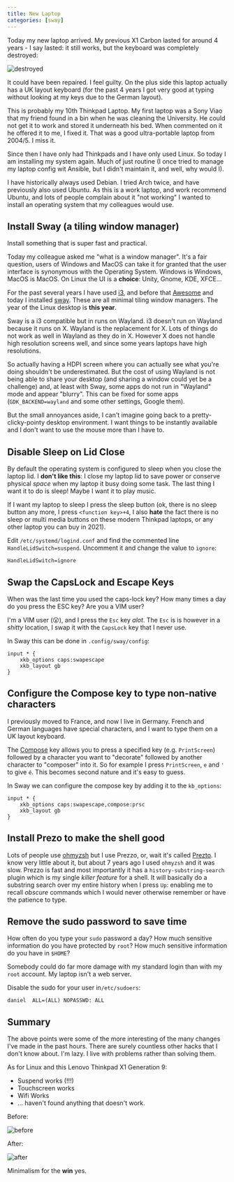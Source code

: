 ```yaml
---
title: New Laptop
categories: [sway]
---
```

Today my new laptop arrived. My previous X1 Carbon lasted for around 4 years -
I say lasted: it still works, but the keyboard was completely destroyed:

![destroyed](/images/2021-11-11/compare.png)

It could have been repaired. I feel guilty. On the plus side this laptop
actually has a UK layout keyboard (for the past 4 years I got very good at
typing without looking at my keys due to the German layout).

This is probably my 10th Thinkpad Laptop. My first laptop was a Sony Viao that
my friend found in a bin when he was cleaning the University. He could not get it
to work and stored it underneath his bed. When commented on it he offered it to me, I
fixed it. That was a good ultra-portable laptop from 2004/5. I miss it.

Since then I have only had Thinkpads and I have only used Linux. So today I am
installing my system again. Much of just routine (I once tried to manage my
laptop config wit Ansible, but I didn't maintain it, and well, why would I).

I have historically always used Debian. I tried Arch twice, and have
previously also used Ubuntu. As this is a work laptop, and work recommend
Ubuntu, and lots of people complain about it "not working" I wanted to install
an operating system that my colleagues would use.

## Install Sway (a tiling window manager)

Install something that is super fast and practical.

Today my colleague asked me "what is a window manager". It's a fair
question, users of Windows and MacOS can take it for granted that the user
interface is synonymous with the Operating System. Windows is Windows, MacOS
is MacOS. On Linux the UI is a **choice**: Unity, Gnome, KDE, XFCE...

For the past several years I have used [i3](http://i3wm.org), and before that
[Awesome](http://awesomewm.org) and today I installed
[sway](http://swaywm.org). These are all minimal tiling window managers. The
year of the Linux desktop is **this year**.

Sway is a i3 compatible but in runs on Wayland. i3 doesn't run on Wayland
because it runs on X. Wayland is the replacement for X. Lots of things do not
work as well in Wayland as they do in X. However X does not handle high
resolution screens well, and since some years laptops have high resolutions.

So actually having a HDPI screen where you can actually see what you're doing
shouldn't be underestimated. But the cost of using Wayland is not being able to
share your desktop (and sharing a window could yet be a challenge) and, at
least with Sway, some apps do not run in "Wayland" mode and appear "blurry".
This can be fixed for some apps (`GDK_BACKEND=wayland` and some other
settings, Google them).

But the small annoyances aside, I can't imagine going back to a
pretty-clicky-pointy desktop environment. I want things to be instantly
available and I don't want to use the mouse more than I have to.

## Disable Sleep on Lid Close

By default the operating system is configured to sleep when you close the
laptop lid. I **don't like this**: I close my laptop lid to save power or conserve
physical _space_ when my laptop it busy doing some task. The last thing I want
it to do is sleep! Maybe I want it to play music.

If I want my laptop to sleep I press the sleep button (ok, there is no sleep
button any more, I press `<function key>+4`, I also **hate** the fact there is
no sleep or multi media buttons on these modern Thinkpad laptops, or any other
laptop you can buy in 2021).

Edit `/etc/systemd/logind.conf` and find the commented line
`HandleLidSwitch=suspend`. Uncomment it and change the value to `ignore`:

```
HandleLidSwitch=ignore
```

## Swap the CapsLock and Escape Keys

When was the last time you used the caps-lock key? How many times a day do you
press the ESC key? Are you a VIM user?

I'm a VIM user (😮), and I press the `Esc` key _alot_. The `Esc` is is however in a
_shitty_ location, I swap it with the `CapsLock` key that I never use.

In Sway this can be done in `.config/sway/config`:

```
input * {
    xkb_options caps:swapescape
    xkb_layout gb
}
```

## Configure the Compose key to type non-native characters

I previously moved to France, and now I live in Germany. French and German
languages have special characters, and I want to type them on a UK layout
keyboard.

The [Compose](https://en.wikipedia.org/wiki/Compose_key) key allows you to
press a specified key (e.g. `PrintScreen`) followed by a character you want to
"decorate" followed by another character to "composer" into it. So for example
I press `PrintScreen`, `e` and `'` to give `é`. This becomes second nature and
it's easy to guess.

In Sway we can configure the compose key by adding it to the `kb_options`:

```
input * {
    xkb_options caps:swapescape,compose:prsc
    xkb_layout gb
}
```

## Install Prezo to make the shell good

Lots of people use [ohmyzsh](https://ohmyz.sh) but I use Prezzo, or, wait it's called
[Prezto](https://github.com/sorin-ionescu/prezto). I know very little about
it, but about 7 years ago I used `ohmyzsh` and it was slow. Prezzo is fast and
most importantly it has a `history-substring-search` plugin which is my
single *killer feature* for a shell. It will basically do a substring search
over my entire history when I press `Up`: enabling me to recall _obscure_
commands which I would never otherwise remember or have the patience to type.

## Remove the sudo password to save time

How often do you type your `sudo` password a day? How much sensitive
information do you have protected by `root`? How much sensitive information do
you have in `$HOME`?

Somebody could do far more damage with my standard login than with my `root`
account. My laptop isn't a web server.

Disable the sudo for your user in`/etc/sudoers`:

```
daniel  ALL=(ALL) NOPASSWD: ALL
```

## Summary

The above points were some of the more interesting of the many changes I've
made in the past hours. There are surely countless other hacks that I don't
know about. I'm lazy. I live with problems rather than solving them.

As for Linux and this Lenovo Thinkpad X1 Generation 9:

- Suspend works (!!!)
- Touchscreen works
- Wifi Works
- ... haven't found anything that doesn't work.

Before:

![before](/images/2021-11-11/before.png)

After:

![after](/images/2021-11-11/after.png)

Minimalism for the **win** yes.
